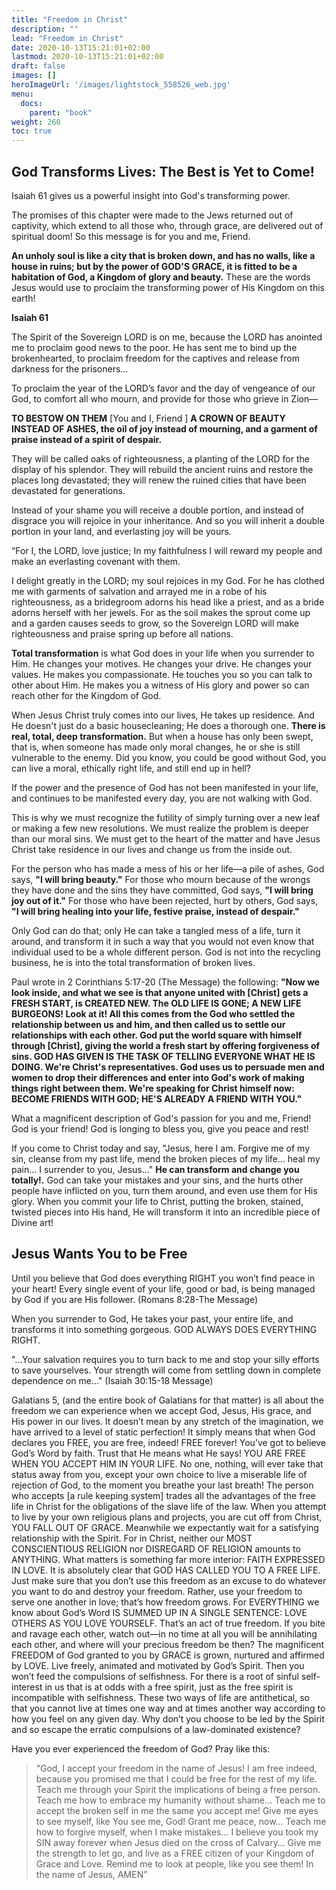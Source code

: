 ```yaml
---
title: "Freedom in Christ"
description: ""
lead: "Freedom in Christ"
date: 2020-10-13T15:21:01+02:00
lastmod: 2020-10-13T15:21:01+02:00
draft: false
images: []
heroImageUrl: '/images/lightstock_558526_web.jpg'
menu:
  docs:
    parent: "book"
weight: 260
toc: true
---
```


## God Transforms Lives: The Best is Yet to Come!

Isaiah 61 gives us a powerful insight into God's transforming power.

The promises of this chapter were made to the Jews returned out of captivity, which extend to all those who, through grace, are delivered out of spiritual doom! So this message is for you and me, Friend.

**An unholy soul is like a city that is broken down, and has no walls, like a house in ruins; but by the power of GOD'S GRACE, it is fitted to be a habitation of God, a Kingdom of glory and beauty.** These are the words Jesus would use to proclaim the transforming power of His Kingdom on this earth!

**Isaiah 61**

The Spirit of the Sovereign LORD is on me, because the LORD has anointed me to proclaim good news to the poor. He has sent me to bind up the brokenhearted, to proclaim freedom for the captives and release from darkness for the prisoners...

To proclaim the year of the LORD’s favor and the day of vengeance of our God, to comfort all who mourn, and provide for those who grieve in Zion—

**TO BESTOW ON THEM** \[You and I, Friend \] **A CROWN OF BEAUTY INSTEAD OF ASHES, the oil of joy instead of mourning, and a garment of praise instead of a spirit of despair.**

They will be called oaks of righteousness, a planting of the LORD for the display of his splendor. They will rebuild the ancient ruins and restore the places long devastated; they will renew the ruined cities that have been devastated for generations.

Instead of your shame you will receive a double portion, and instead of disgrace you will rejoice in your inheritance. And so you will inherit a double portion in your land, and everlasting joy will be yours.

“For I, the LORD, love justice; In my faithfulness I will reward my people and make an everlasting covenant with them.

I delight greatly in the LORD; my soul rejoices in my God. For he has clothed me with garments of salvation and arrayed me in a robe of his righteousness, as a bridegroom adorns his head like a priest, and as a bride adorns herself with her jewels. For as the soil makes the sprout come up and a garden causes seeds to grow, so the Sovereign LORD will make righteousness and praise spring up before all nations.

**Total transformation** is what God does in your life when you surrender to Him. He changes your motives. He changes your drive. He changes your values. He makes you compassionate. He touches you so you can talk to other about Him. He makes you a witness of His glory and power so can reach other for the Kingdom of God.

When Jesus Christ truly comes into our lives, He takes up residence. And He doesn't just do a basic housecleaning; He does a thorough one. **There is real, total, deep transformation.** But when a house has only been swept, that is, when someone has made only moral changes, he or she is still vulnerable to the enemy. Did you know, you could be good without God, you can live a moral, ethically right life, and still end up in hell?

If the power and the presence of God has not been manifested in your life, and continues to be manifested every day, you are not walking with God.

This is why we must recognize the futility of simply turning over a new leaf or making a few new resolutions. We must realize the problem is deeper than our moral sins. We must get to the heart of the matter and have Jesus Christ take residence in our lives and change us from the inside out.

For the person who has made a mess of his or her life—a pile of ashes, God says, **"I will bring beauty."** For those who mourn because of the wrongs they have done and the sins they have committed, God says, **"I will bring joy out of it."** For those who have been rejected, hurt by others, God says, **"I will bring healing into your life, festive praise, instead of despair."**

Only God can do that; only He can take a tangled mess of a life, turn it around, and transform it in such a way that you would not even know that individual used to be a whole different person. God is not into the recycling business, he is into the total transformation of broken lives.

Paul wrote in 2 Corinthians 5:17-20 (The Message) the following: **"Now we look inside, and what we see is that anyone united with \[Christ\] gets a FRESH START, is CREATED NEW. The OLD LIFE IS GONE; A NEW LIFE BURGEONS! Look at it! All this comes from the God who settled the relationship between us and him, and then called us to settle our relationships with each other. God put the world square with himself through \[Christ\], giving the world a fresh start by offering forgiveness of sins. GOD HAS GIVEN IS THE TASK OF TELLING EVERYONE WHAT HE IS DOING. We're Christ's representatives. God uses us to persuade men and women to drop their differences and enter into God's work of making things right between them. We're speaking for Christ himself now: BECOME FRIENDS WITH GOD; HE'S ALREADY A FRIEND WITH YOU."**

What a magnificent description of God's passion for you and me, Friend! God is your friend! God is longing to bless you, give you peace and rest!

If you come to Christ today and say, "Jesus, here I am. Forgive me of my sin, cleanse from my past life, mend the broken pieces of my life... heal my pain... I surrender to you, Jesus..." **He can transform and change you totally!.** God can take your mistakes and your sins, and the hurts other people have inflicted on you, turn them around, and even use them for His glory. When you commit your life to Christ, putting the broken, stained, twisted pieces into His hand, He will transform it into an incredible piece of Divine art!

## Jesus Wants You to be Free

Until you believe that God does everything RIGHT you won’t find peace in your heart! Every single event of your life, good or bad, is being managed by God if you are His follower. (Romans 8:28-The Message)

When you surrender to God, He takes your past, your entire life, and transforms it into something gorgeous. GOD ALWAYS DOES EVERYTHING RIGHT.

"...Your salvation requires you to turn back to me and stop your silly efforts to save yourselves. Your strength will come from settling down in complete dependence on me..." (Isaiah 30:15-18 Message)

Galatians 5, (and the entire book of Galatians for that matter) is all about the freedom we can experience when we accept God, Jesus, His grace, and His power in our lives.  It doesn’t mean by any stretch of the imagination, we have arrived to a level of static perfection! It simply means that when God declares you FREE, you are free, indeed! FREE forever! You’ve got to believe God’s Word by faith. Trust that He means what He says! YOU ARE FREE WHEN YOU ACCEPT HIM IN YOUR LIFE. No one, nothing, will ever take that status away from you, except your own choice to live a miserable life of rejection of God, to the moment you breathe your last breath! The person who accepts [a rule keeping system] trades all the advantages of the free life in Christ for the obligations of the slave life of the law. When you attempt to live by your own religious plans and projects, you are cut off from Christ, YOU FALL OUT OF GRACE. Meanwhile we expectantly wait for a satisfying relationship with the Spirit. For in Christ, neither our MOST CONSCIENTIOUS RELIGION nor DISREGARD OF RELIGION amounts to ANYTHING. What matters is something far more interior: FAITH EXPRESSED IN LOVE. It is absolutely clear that GOD HAS CALLED YOU TO A FREE LIFE. Just make sure that you don’t use this freedom as an excuse to do whatever you want to do and destroy your freedom. Rather, use your freedom to serve one another in love; that’s how freedom grows. For EVERYTHING we know about God’s Word IS SUMMED UP IN A SINGLE SENTENCE: LOVE OTHERS AS YOU LOVE YOURSELF. That’s an act of true freedom. If you bite and ravage each other, watch out—in no time at all you will be annihilating each other, and where will your precious freedom be then? The magnificent FREEDOM of God granted to you by GRACE is grown, nurtured and affirmed by LOVE.  Live freely, animated and motivated by God’s Spirit. Then you won’t feed the compulsions of selfishness. For there is a root of sinful self-interest in us that is at odds with a free spirit, just as the free spirit is incompatible with selfishness. These two ways of life are antithetical, so that you cannot live at times one way and at times another way according to how you feel on any given day. Why don’t you choose to be led by the Spirit and so escape the erratic compulsions of a law-dominated existence? 

Have you ever experienced the freedom of God? Pray like this:

> “God, I accept your freedom in the name of Jesus! I am free indeed, because you promised me that I could be free for the rest of my life. Teach me through your Spirit the implications of being a free person. Teach me how to embrace my humanity without shame… Teach me to accept the broken self in me the same you accept me! Give me eyes to see myself, like You see me, God! Grant me peace, now… Teach me how to forgive myself, when I make mistakes… I believe you took my SIN away forever when Jesus died on the cross of Calvary… Give me the strength to let go, and live as a FREE citizen of your Kingdom of Grace and Love. Remind me to look at people, like you see them! In the name of Jesus, AMEN”
